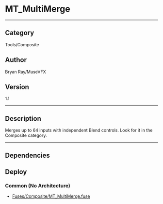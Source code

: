 # MT_MultiMerge
___

## Category
Tools/Composite

## Author
Bryan Ray/MuseVFX

## Version
1.1

___

## Description
<p>Merges up to 64 inputs with independent Blend controls. Look for it in the Composite category.</p>

___

## Dependencies

## Deploy

### Common (No Architecture)

<ul>
<li><a href="https://gitlab.com/WeSuckLess/Reactor/-/blob/master/Atoms/com.MuseVFX.MultiMerge/Fuses/Composite/MT_MultiMerge.fuse?ref_type=heads">Fuses/Composite/MT_MultiMerge.fuse</a></li>
</ul>
